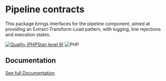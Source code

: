 Pipeline contracts
===

This package brings interfaces for the pipeline component, aimed at providing an Extract-Transform-Load pattern,
with logging, line rejections and execution states.

[![Quality (PHPStan level 9)](https://github.com/php-etl/pipeline-contracts/actions/workflows/quality.yaml/badge.svg)](https://github.com/php-etl/pipeline-contracts/actions/workflows/quality.yaml)
![PHP](https://img.shields.io/packagist/php-v/php-etl/pipeline-contracts)

Documentation
---

[See full Documentation](https://php-etl.github.io/documentation)
